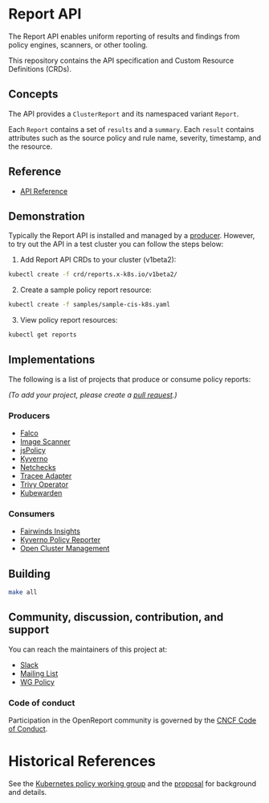 # Report API

The Report API enables uniform reporting of results and findings from policy engines, scanners, or other tooling.

This repository contains the API specification and Custom Resource Definitions (CRDs).

## Concepts

The API provides a `ClusterReport` and its namespaced variant `Report`.

Each `Report` contains a set of `results` and a `summary`. Each `result` contains attributes such as the source policy and rule name, severity, timestamp, and the resource.

## Reference

* [API Reference](./docs/api-docs.md)

## Demonstration

Typically the Report API is installed and managed by a [producer](#producers). However, to try out the API in a test cluster you can follow the steps below:

1. Add Report API CRDs to your cluster (v1beta2):

```sh
kubectl create -f crd/reports.x-k8s.io/v1beta2/
```
2. Create a sample policy report resource:

```sh
kubectl create -f samples/sample-cis-k8s.yaml
```
3. View policy report resources:

```sh
kubectl get reports
```

## Implementations

The following is a list of projects that produce or consume policy reports:

*(To add your project, please create a [pull request](https://github.com/kubernetes-sigs/wg-policy-prototypes/pulls).)*

### Producers

* [Falco](https://github.com/falcosecurity/falcosidekick/blob/master/outputs/policyreport.go)
* [Image Scanner](https://github.com/statnett/image-scanner-operator)
* [jsPolicy](https://github.com/loft-sh/jspolicy/)
* [Kyverno](https://kyverno.io/docs/policy-reports/)
* [Netchecks](https://docs.netchecks.io/)
* [Tracee Adapter](https://github.com/fjogeleit/tracee-polr-adapter)
* [Trivy Operator](https://aquasecurity.github.io/trivy-operator/v0.15.1/tutorials/integrations/policy-reporter/)
* [Kubewarden](https://docs.kubewarden.io/explanations/audit-scanner/policy-reports)

### Consumers

* [Fairwinds Insights](https://fairwinds.com/insights)
* [Kyverno Policy Reporter](https://kyverno.github.io/policy-reporter/)
* [Open Cluster Management](https://open-cluster-management.io/)

## Building 

```sh
make all
```

## Community, discussion, contribution, and support

You can reach the maintainers of this project at:

- [Slack](https://kubernetes.slack.com/messages/wg-policy)
- [Mailing List](https://groups.google.com/forum/#!forum/kubernetes-wg-policy)
- [WG Policy](https://github.com/kubernetes/community/blob/master/wg-policy/README.md)

### Code of conduct

Participation in the OpenReport community is governed by the [CNCF Code of Conduct](https://github.com/cncf/foundation/blob/main/code-of-conduct.md).

[owners]: https://git.k8s.io/community/contributors/guide/owners.md
[Creative Commons 4.0]: https://git.k8s.io/website/LICENSE

# Historical References

See the [Kubernetes policy working group](https://github.com/kubernetes-sigs/wg-policy-prototypes/tree/master) and the [proposal](https://docs.google.com/document/d/1nICYLkYS1RE3gJzuHOfHeAC25QIkFZfgymFjgOzMDVw/edit#) for background and details.

